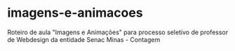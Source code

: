 # imagens-e-animacoes
Roteiro de aula "Imagens e Animações" para processo seletivo de professor de Webdesign da entidade Senac Minas - Contagem
